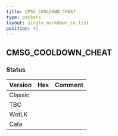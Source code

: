 ```yaml
---
title: CMSG_COOLDOWN_CHEAT
type: packets
layout: single_markdown_in_list
position: 41
---
```


## CMSG_COOLDOWN_CHEAT

### Status

Version | Hex | Comment
---------- | ---------- | ---------- 
Classic |  |  
TBC |  |  
WotLK |  |  
Cata |  |  
